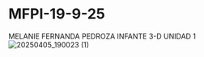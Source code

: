 # MFPI-19-9-25
MELANIE FERNANDA PEDROZA INFANTE
3-D
UNIDAD 1
![20250405_190023 (1)](https://github.com/user-attachments/assets/5d6bdb01-9436-41c1-855a-a77cd47996da)
